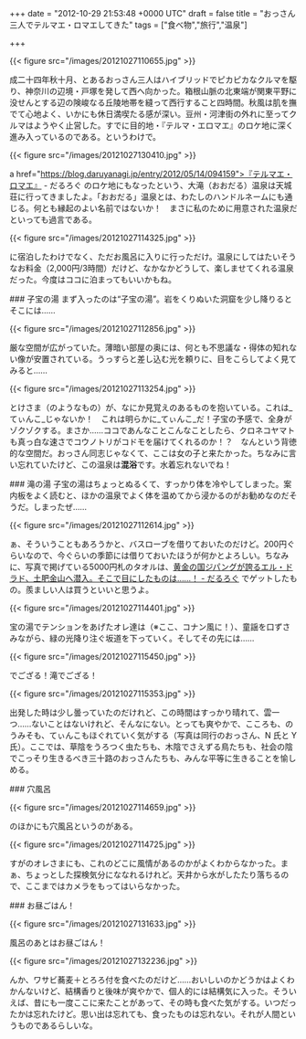 
+++
date = "2012-10-29 21:53:48 +0000 UTC"
draft = false
title = "おっさん三人でテルマエ・ロマエしてきた"
tags = ["食べ物","旅行","温泉"]

+++


{{< figure src="/images/20121027110655.jpg"  >}}

成二十四年秋十月、とあるおっさん三人はハイブリッドでピカピカなクルマを駆り、神奈川の辺境・戸塚を発して西へ向かった。箱根山脈の北東端が関東平野に没せんとする辺の険峻なる丘陵地帯を縫って西行すること四時間。秋風は肌を撫でて心地よく、いかにも休日満喫たる感が深い。豆州・河津街の外れに至ってクルマはようやく止営した。すでに目的地・『テルマ・エロマエ』のロケ地に深く進み入っているのである。というわけで。

{{< figure src="/images/20121027130410.jpg"  >}}

a href="https://blog.daruyanagi.jp/entry/2012/05/14/094159">『テルマエ・ロマエ』 - だるろぐ</a> のロケ地にもなったという、大滝（おおだる）温泉は天城荘に行ってきましたよ。「おおだる」温泉とは、わたしのハンドルネームにも通じる。何とも縁起のよい名前ではないか！　まさに私のために用意された温泉だといっても過言である。

{{< figure src="/images/20121027114325.jpg"  >}}

に宿泊したわけでなく、ただお風呂に入りに行っただけ。温泉にしてはたいそうなお料金（2,000円/3時間）だけど、なかなかどうして、楽しませてくれる温泉だった。今度はココに泊まってもいいかもね。

<div class="section">
    ### 子宝の湯
    まず入ったのは“子宝の湯”。岩をくりぬいた洞窟を少し降りるとそこには……

{{< figure src="/images/20121027112856.jpg"  >}}

厳な空間が広がっていた。薄暗い部屋の奥には、何とも不思議な・得体の知れない像が安置されている。うっすらと差し込む光を頼りに、目をこらしてよく見てみると……

{{< figure src="/images/20121027113254.jpg"  >}}

とけさま（のようなもの）が、なにか見覚えのあるものを抱いている。これは_てぃんこ_じゃないか！　これは明らかに_てぃんこ_だ！子宝の予感で、全身がゾクゾクする。まさか……ココであんなことこんなことしたら、クロネコヤマトも真っ白な速さでコウノトリがコドモを届けてくれるのか！？　なんという背徳的な空間だ。おっさん同志じゃなくて、ここは女の子と来たかった。ちなみに言い忘れていたけど、この温泉は**混浴**です。水着忘れないでね！

</div>
<div class="section">
    ### 滝の湯
    子宝の湯はちょっとぬるくて、すっかり体を冷やしてしまった。案内板をよく読むと、ほかの温泉でよく体を温めてから浸かるのがお勧めなのだそうだ。しまったぜ……

{{< figure src="/images/20121027112614.jpg"  >}}

ぁ、そういうこともあろうかと、バスローブを借りておいたのだけど。200円ぐらいなので、今ぐらいの季節には借りておいたほうが何かとよろしい。ちなみに、写真で掲げている5000円札のタオルは、<a href="https://blog.daruyanagi.jp/entry/2012/06/24/183810">黄金の国ジパングが誇るエル・ドラド、土肥金山へ潜入。そこで目にしたものは……！ - だるろぐ</a> でゲットしたもの。羨ましい人は買うといいと思うよ。

{{< figure src="/images/20121027114401.jpg"  >}}

宝の湯でテンションをあげたオレ達は（※ここ、コナン風に！）、童謡を口ずさみながら、緑の光降り注ぐ坂道を下っていく。そしてその先には……

{{< figure src="/images/20121027115450.jpg"  >}}

でござる！滝でござる！

{{< figure src="/images/20121027115353.jpg"  >}}

出発した時は少し曇っていたのだけれど、この時間はすっかり晴れて、雲一つ……ないことはないけれど、そんなにない。とっても爽やかで、こころも、のうみそも、てぃんこもほぐれていく気がする（写真は同行のおっさん、N 氏と Y 氏）。ここでは、草陰をうろつく虫たちも、木陰でさえずる鳥たちも、社会の陰でこっそり生きるべき三十路のおっさんたちも、みんな平等に生きることを愉しめる。

</div>
<div class="section">
    ### 穴風呂
    

{{< figure src="/images/20121027114659.jpg"  >}}

のほかにも穴風呂というのがある。

{{< figure src="/images/20121027114725.jpg"  >}}

すがのオレさまにも、これのどこに風情があるのかがよくわからなかった。まぁ、ちょっとした探検気分にななれるけれど。天井から水がしたたり落ちるので、ここまではカメラをもってはいらなかった。

</div>
<div class="section">
    ### お昼ごはん！
    

{{< figure src="/images/20121027131633.jpg"  >}}

風呂のあとはお昼ごはん！

{{< figure src="/images/20121027132236.jpg"  >}}

んか、ワサビ蕎麦＋とろろ付を食べたのだけど……おいしいのかどうかはよくわかんないけど、結構香りと後味が爽やかで、個人的には結構気に入った。そういえば、昔にも一度ここに来たことがあって、その時も食べた気がする。いつだったかは忘れたけど。思い出は忘れても、食ったものは忘れない。それが人間というものであるらしいな。

</div>

